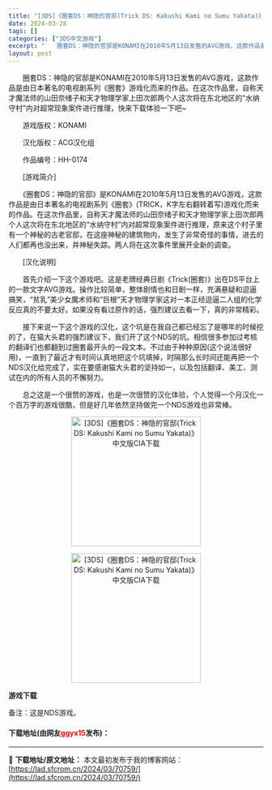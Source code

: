 ```yaml
---
title: "[3DS]《圈套DS：神隐的官邸(Trick DS: Kakushi Kami no Sumu Yakata)》中文版CIA下载"
date: 2024-03-28
tags: []
categories: ["3DS中文游戏"]
excerpt: "　　圈套DS：神隐的官邸是KONAMI在2010年5月13日发售的AVG游戏，这款作品是由日本著名的电视剧系列《圈套》游戏化而来的作品。在这次作品里，自称天才魔法师的山田奈绪子和天才物理学家上田次郎两个人这次将在东北地区的&ldquo;水纳守村&rdquo;内对超常现象案件进行推理，快来下载体验一下&hellip;"
layout: post
---
```


 <p>　　圈套DS：神隐的官邸是KONAMI在2010年5月13日发售的AVG游戏，这款作品是由日本著名的电视剧系列《圈套》游戏化而来的作品。在这次作品里，自称天才魔法师的山田奈绪子和天才物理学家上田次郎两个人这次将在东北地区的&ldquo;水纳守村&rdquo;内对超常现象案件进行推理，快来下载体验一下吧~</p> <p>　　游戏版权：KONAMI</p> <p>　　汉化版权：ACG汉化组</p> <p>　　作品编号：HH-0174</p> <p>　　[游戏简介]</p> <p>　　《圈套DS：神隐的官邸》是KONAMI在2010年5月13日发售的AVG游戏，这款作品是由日本著名的电视剧系列《圈套》(TRICK，K字左右翻转着写)游戏化而来的作品。在这次作品里，自称天才魔法师的山田奈绪子和天才物理学家上田次郎两个人这次将在东北地区的&ldquo;水纳守村&rdquo;内对超常现象案件进行推理，原来这个村子里有一个神秘的古老官邸，在这座神秘的建筑物内，发生了非常奇怪的事情，进去的人们都再也没出来，并神秘失踪。两人将在这次事件里展开全新的调查。</p> <p>　　[汉化说明]</p> <p>　　首先介绍一下这个游戏吧。这是老牌经典日剧《Trick(圈套)》出在DS平台上的一款文字AVG游戏。操作比较简单，整体剧情也和日剧一样，充满悬疑和逗逼搞笑，&ldquo;贫乳&rdquo;美少女魔术师和&ldquo;巨根&rdquo;天才物理学家这对一本正经逗逼二人组的化学反应真的不要太好。如果没有看过原作的话，强烈建议去看一下，真的非常精彩。</p> <p>　　接下来说一下这个游戏的汉化，这个坑是在我自己都已经忘了是哪年的时候挖的了，在猫大头君的强烈建议下，我们开了这个NDS的坑。相信很多参加过考核的翻译们也都翻到过圈套最开头的一段文本。不过由于种种原因(这个说法很好用)，一直到了最近才有时间认真地把这个坑填掉，时隔那么长时间还能再把一个NDS汉化给完成了，实在要感谢猫大头君的坚持如一，以及包括翻译、美工、测试在内的所有人员的不懈努力。</p> <p>　　总之这是一个很赞的游戏，也是一次很赞的汉化体验，个人觉得一个月汉化一个百万字的游戏很酷，但是好几年依然坚持做完一个NDS游戏也非常棒。</p> <p align="center"><img align="" border="0" src="https://lad.sfcrom.cn/wp-content/uploads/2024/03/20240328_660524a155484.webp" width="256" alt="[3DS]《圈套DS：神隐的官邸(Trick DS: Kakushi Kami no Sumu Yakata)》中文版CIA下载" /></p> <p align="center"><img align="" border="0" src="https://lad.sfcrom.cn/wp-content/uploads/2024/03/20240328_660524a1adcbc.webp" width="256" alt="[3DS]《圈套DS：神隐的官邸(Trick DS: Kakushi Kami no Sumu Yakata)》中文版CIA下载" /></p> <p><strong>游戏下载</strong></p> <p>备注：这是NDS游戏。</p> <p><h4>下载地址(由网友<font color="red">ggyx15</font>发布)：</h4></p> 

---
📖 **下载地址/原文地址：** 本文最初发布于我的博客网站：[https://lad.sfcrom.cn/2024/03/70759/](https://lad.sfcrom.cn/2024/03/70759/)

